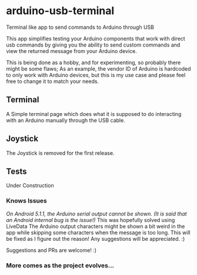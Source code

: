 # arduino-usb-terminal
 Terminal like app to send commands to Arduino through USB
 
 This app simplifies testing your Arduino components that work with direct usb commands by giving you the ability to send custom commands and view the returned message from your Arduino device.
 
 This is being done as a hobby, and for experimenting, so probably there might be some flaws; As an example, the vendor ID of Arduino is hardcoded to only work with Arduino devices, but this is my use case and please feel free to change it to match your needs.
 
 ## Terminal
 A Simple terminal page which does what it is supposed to do interacting with an Arduino manually through the USB cable.
 
 ## Joystick
 The Joystick is removed for the first release.
 
 ## Tests
 Under Construction
 
 ### Knows Issues
 _On Android 5.1.1, the Arduino serial output cannot be shown. (It is said that an Android internal bug is the issue!)_ This was hopefully solved using LiveData
 The Arduino output characters might be shown a bit weird in the app while skipping some characters when the message is too long. This will be fixed as I figure out the reason! Any suggestions will be appreciated. :) 
 
 Suggestions and PRs are welcome! :)
 
 ### More comes as the project evolves...